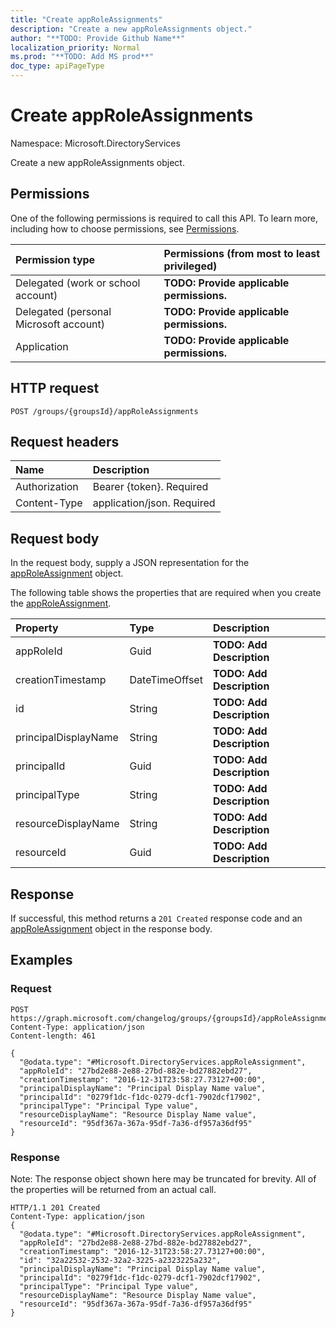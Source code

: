 ```yaml
---
title: "Create appRoleAssignments"
description: "Create a new appRoleAssignments object."
author: "**TODO: Provide Github Name**"
localization_priority: Normal
ms.prod: "**TODO: Add MS prod**"
doc_type: apiPageType
---
```


# Create appRoleAssignments

Namespace: Microsoft.DirectoryServices

Create a new appRoleAssignments object.

## Permissions
One of the following permissions is required to call this API. To learn more, including how to choose permissions, see [Permissions](/concepts/permissions-reference.md).

|Permission type|Permissions (from most to least privileged)|
|:---|:---|
|Delegated (work or school account)|**TODO: Provide applicable permissions.**|
|Delegated (personal Microsoft account)|**TODO: Provide applicable permissions.**|
|Application|**TODO: Provide applicable permissions.**|

## HTTP request
<!-- {
  "blockType": "ignored"
}
-->
``` http
POST /groups/{groupsId}/appRoleAssignments
```

## Request headers
|Name|Description|
|:---|:---|
|Authorization|Bearer {token}. Required|
|Content-Type|application/json. Required|

## Request body
In the request body, supply a JSON representation for the [appRoleAssignment](../resources/microsoft.directoryservices-approleassignment.md) object.

The following table shows the properties that are required when you create the [appRoleAssignment](../resources/microsoft.directoryservices-approleassignment.md).

|Property|Type|Description|
|:---|:---|:---|
|appRoleId|Guid|**TODO: Add Description**|
|creationTimestamp|DateTimeOffset|**TODO: Add Description**|
|id|String|**TODO: Add Description**|
|principalDisplayName|String|**TODO: Add Description**|
|principalId|Guid|**TODO: Add Description**|
|principalType|String|**TODO: Add Description**|
|resourceDisplayName|String|**TODO: Add Description**|
|resourceId|Guid|**TODO: Add Description**|



## Response
If successful, this method returns a `201 Created` response code and an [appRoleAssignment](../resources/microsoft.directoryservices-approleassignment.md) object in the response body.

## Examples

### Request
<!-- {
  "blockType": "request",
  "name": "create_approleassignment_from_approleassignments"
}
-->
``` http
POST https://graph.microsoft.com/changelog/groups/{groupsId}/appRoleAssignments
Content-Type: application/json
Content-length: 461

{
  "@odata.type": "#Microsoft.DirectoryServices.appRoleAssignment",
  "appRoleId": "27bd2e88-2e88-27bd-882e-bd27882ebd27",
  "creationTimestamp": "2016-12-31T23:58:27.73127+00:00",
  "principalDisplayName": "Principal Display Name value",
  "principalId": "0279f1dc-f1dc-0279-dcf1-7902dcf17902",
  "principalType": "Principal Type value",
  "resourceDisplayName": "Resource Display Name value",
  "resourceId": "95df367a-367a-95df-7a36-df957a36df95"
}
```

### Response
Note: The response object shown here may be truncated for brevity. All of the properties will be returned from an actual call.
<!-- {
  "blockType": "response",
  "truncated": true,
  "@odata.type": "microsoft.directoryservices.approleassignment"
}
-->
``` http
HTTP/1.1 201 Created
Content-Type: application/json
{
  "@odata.type": "#Microsoft.DirectoryServices.appRoleAssignment",
  "appRoleId": "27bd2e88-2e88-27bd-882e-bd27882ebd27",
  "creationTimestamp": "2016-12-31T23:58:27.73127+00:00",
  "id": "32a22532-2532-32a2-3225-a2323225a232",
  "principalDisplayName": "Principal Display Name value",
  "principalId": "0279f1dc-f1dc-0279-dcf1-7902dcf17902",
  "principalType": "Principal Type value",
  "resourceDisplayName": "Resource Display Name value",
  "resourceId": "95df367a-367a-95df-7a36-df957a36df95"
}
```

